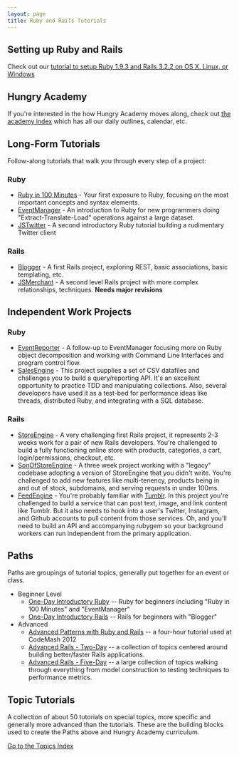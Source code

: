 ```yaml
---
layout: page
title: Ruby and Rails Tutorials
---
```


## Setting up Ruby and Rails

Check out our [tutorial to setup Ruby 1.9.3 and Rails 3.2.2 on OS X, Linux, or Windows](topics/environment/environment.html)

## Hungry Academy

If you're interested in the how Hungry Academy moves along, check out [the academy index](academy/index.html) which has all our daily outlines, calendar, etc.

## Long-Form Tutorials

Follow-along tutorials that walk you through every step of a project:

### Ruby

* [Ruby in 100 Minutes](projects/ruby_in_100_minutes.html) - Your first exposure to Ruby, focusing on the most important concepts and syntax elements.
* [EventManager](projects/eventmanager.html) - An introduction to Ruby for new programmers doing "Extract-Translate-Load" operations against a large dataset.
* [JSTwitter](projects/jstwitter.html) - A second introductory Ruby tutorial building a rudimentary Twitter client

### Rails

* [Blogger](projects/blogger.html) - A first Rails project, exploring REST, basic associations, basic templating, etc.
* [JSMerchant](projects/jsmerchant.html) - A second level Rails project with more complex relationships, techniques. **Needs major revisions**

## Independent Work Projects

### Ruby

* [EventReporter](projects/event_reporter.html) - A follow-up to EventManager focusing more on Ruby object decomposition and working with Command Line Interfaces and program control flow.
* [SalesEngine](projects/sales_engine.html) - This project supplies a set of CSV datafiles and challenges you to build a query/reporting API. It's an excellent opportunity to practice TDD and manipulating collections. Also, several developers have used it as a test-bed for performance ideas like threads, distributed Ruby, and integrating with a SQL database.

### Rails

* [StoreEngine](projects/store_engine.html) - A very challenging first Rails project, it represents 2-3 weeks work for a pair of new Rails developers. You're challenged to build a fully functioning online store with products, categories, a cart, login/permissions, checkout, etc.
* [SonOfStoreEngine](projects/son_of_store_engine.html) - A three week project working with a "legacy" codebase adopting a version of StoreEngine that you didn't write. You're challenged to add new features like multi-tenency, products being in and out of stock, subdomains, and serving requests in under 100ms.
* [FeedEngine](projects/feed_engine.html) - You're probably familiar with [Tumblr](http://tumblr.com). In this project you're challenged to build a service that can post text, image, and link content like Tumblr. But it also needs to hook into a user's Twitter, Instagram, and Github accounts to pull content from those services. Oh, and you'll need to build an API and accompanying rubygem so your background workers can run independent from the primary application.

## Paths

Paths are groupings of tutorial topics, generally put together for an event or class.

* Beginner Level
  * [One-Day Introductory Ruby](paths/ruby_one_day.html) -- Ruby for beginners including "Ruby in 100 Minutes" and "EventManager"
  * [One-Day Introductory Rails](paths/rails_one_day.html) -- Rails for beginners with "Blogger"
* Advanced
  * [Advanced Patterns with Ruby and Rails](paths/codemash_patterns.html) -- a four-hour tutorial used at CodeMash 2012
  * [Advanced Rails - Two-Day](paths/advanced_rails_two_day.html) -- a collection of topics centered around building better/faster Rails applications.
  * [Advanced Rails - Five-Day](paths/advanced_rails_five_day.html) -- a large collection of topics walking through everything from model construction to testing techniques to performance metrics.


## Topic Tutorials

A collection of about 50 tutorials on special topics, more specific and generally more advanced than the tutorials. These are the building blocks used to create the Paths above and Hungry Academy curriculum.

[Go to the Topics Index](topics/index.html)
